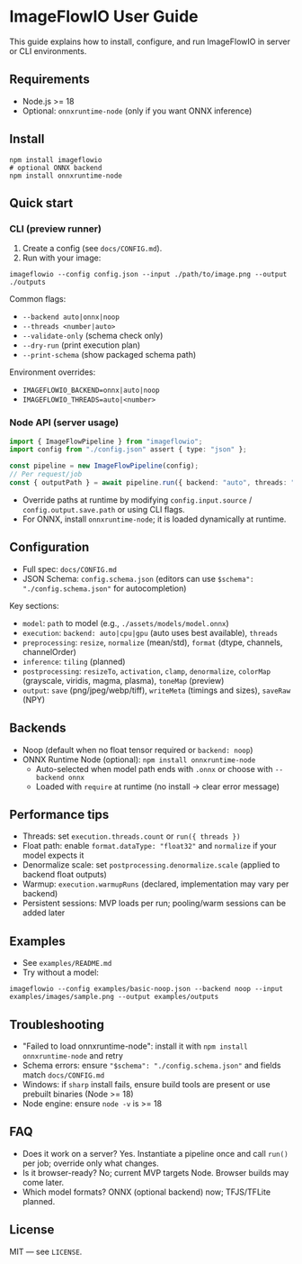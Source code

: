 # ImageFlowIO User Guide

This guide explains how to install, configure, and run ImageFlowIO in server or CLI environments.

## Requirements

- Node.js >= 18
- Optional: `onnxruntime-node` (only if you want ONNX inference)

## Install

```
npm install imageflowio
# optional ONNX backend
npm install onnxruntime-node
```

## Quick start

### CLI (preview runner)

1. Create a config (see `docs/CONFIG.md`).
2. Run with your image:

```
imageflowio --config config.json --input ./path/to/image.png --output ./outputs
```

Common flags:

- `--backend auto|onnx|noop`
- `--threads <number|auto>`
- `--validate-only` (schema check only)
- `--dry-run` (print execution plan)
- `--print-schema` (show packaged schema path)

Environment overrides:

- `IMAGEFLOWIO_BACKEND=onnx|auto|noop`
- `IMAGEFLOWIO_THREADS=auto|<number>`

### Node API (server usage)

```ts
import { ImageFlowPipeline } from "imageflowio";
import config from "./config.json" assert { type: "json" };

const pipeline = new ImageFlowPipeline(config);
// Per request/job
const { outputPath } = await pipeline.run({ backend: "auto", threads: "auto" });
```

- Override paths at runtime by modifying `config.input.source` / `config.output.save.path` or using CLI flags.
- For ONNX, install `onnxruntime-node`; it is loaded dynamically at runtime.

## Configuration

- Full spec: `docs/CONFIG.md`
- JSON Schema: `config.schema.json` (editors can use `$schema": "./config.schema.json"` for autocompletion)

Key sections:

- `model`: `path` to model (e.g., `./assets/models/model.onnx`)
- `execution`: `backend: auto|cpu|gpu` (auto uses best available), `threads`
- `preprocessing`: `resize`, `normalize` (mean/std), `format` (dtype, channels, channelOrder)
- `inference`: `tiling` (planned)
- `postprocessing`: `resizeTo`, `activation`, `clamp`, `denormalize`, `colorMap` (grayscale, viridis, magma, plasma), `toneMap` (preview)
- `output`: `save` (png/jpeg/webp/tiff), `writeMeta` (timings and sizes), `saveRaw` (NPY)

## Backends

- Noop (default when no float tensor required or `backend: noop`)
- ONNX Runtime Node (optional): `npm install onnxruntime-node`
  - Auto-selected when model path ends with `.onnx` or choose with `--backend onnx`
  - Loaded with `require` at runtime (no install -> clear error message)

## Performance tips

- Threads: set `execution.threads.count` or `run({ threads })`
- Float path: enable `format.dataType: "float32"` and `normalize` if your model expects it
- Denormalize scale: set `postprocessing.denormalize.scale` (applied to backend float outputs)
- Warmup: `execution.warmupRuns` (declared, implementation may vary per backend)
- Persistent sessions: MVP loads per run; pooling/warm sessions can be added later

## Examples

- See `examples/README.md`
- Try without a model:

```
imageflowio --config examples/basic-noop.json --backend noop --input examples/images/sample.png --output examples/outputs
```

## Troubleshooting

- "Failed to load onnxruntime-node": install it with `npm install onnxruntime-node` and retry
- Schema errors: ensure `"$schema": "./config.schema.json"` and fields match `docs/CONFIG.md`
- Windows: if `sharp` install fails, ensure build tools are present or use prebuilt binaries (Node >= 18)
- Node engine: ensure `node -v` is >= 18

## FAQ

- Does it work on a server? Yes. Instantiate a pipeline once and call `run()` per job; override only what changes.
- Is it browser-ready? No; current MVP targets Node. Browser builds may come later.
- Which model formats? ONNX (optional backend) now; TFJS/TFLite planned.

## License

MIT — see `LICENSE`.
